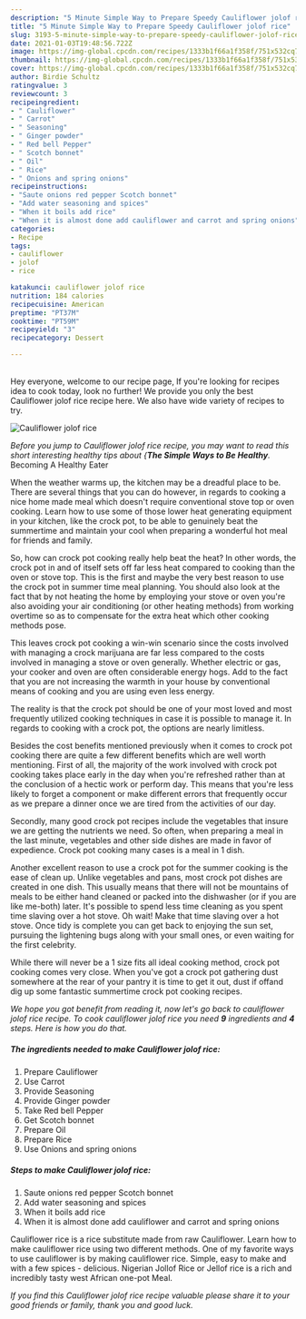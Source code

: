 ```yaml
---
description: "5 Minute Simple Way to Prepare Speedy Cauliflower jolof rice"
title: "5 Minute Simple Way to Prepare Speedy Cauliflower jolof rice"
slug: 3193-5-minute-simple-way-to-prepare-speedy-cauliflower-jolof-rice
date: 2021-01-03T19:48:56.722Z
image: https://img-global.cpcdn.com/recipes/1333b1f66a1f358f/751x532cq70/cauliflower-jolof-rice-recipe-main-photo.jpg
thumbnail: https://img-global.cpcdn.com/recipes/1333b1f66a1f358f/751x532cq70/cauliflower-jolof-rice-recipe-main-photo.jpg
cover: https://img-global.cpcdn.com/recipes/1333b1f66a1f358f/751x532cq70/cauliflower-jolof-rice-recipe-main-photo.jpg
author: Birdie Schultz
ratingvalue: 3
reviewcount: 3
recipeingredient:
- " Cauliflower"
- " Carrot"
- " Seasoning"
- " Ginger powder"
- " Red bell Pepper"
- " Scotch bonnet"
- " Oil"
- " Rice"
- " Onions and spring onions"
recipeinstructions:
- "Saute onions red pepper Scotch bonnet"
- "Add water seasoning and spices"
- "When it boils add rice"
- "When it is almost done add cauliflower and carrot and spring onions"
categories:
- Recipe
tags:
- cauliflower
- jolof
- rice

katakunci: cauliflower jolof rice 
nutrition: 184 calories
recipecuisine: American
preptime: "PT37M"
cooktime: "PT59M"
recipeyield: "3"
recipecategory: Dessert

---
```

<br>
Hey everyone, welcome to our recipe page, If you're looking for recipes idea to cook today, look no further! We provide you only the best Cauliflower jolof rice recipe here. We also have wide variety of recipes to try.
<br>


![Cauliflower jolof rice](https://img-global.cpcdn.com/recipes/1333b1f66a1f358f/751x532cq70/cauliflower-jolof-rice-recipe-main-photo.jpg)

<i>Before you jump to Cauliflower jolof rice recipe, you may want to read this short interesting healthy tips about {<strong>The Simple Ways to Be Healthy</strong>.</i>
Becoming A Healthy Eater


When the weather warms up, the kitchen may be a dreadful place to be. There are several things that you can do however, in regards to cooking a nice home made meal which doesn't require conventional stove top or oven cooking. Learn how to use some of those lower heat generating equipment in your kitchen, like the crock pot, to be able to genuinely beat the summertime and maintain your cool when preparing a wonderful hot meal for friends and family.

So, how can crock pot cooking really help beat the heat? In other words, the crock pot in and of itself sets off far less heat compared to cooking than the oven or stove top. This is the first and maybe the very best reason to use the crock pot in summer time meal planning. You should also look at the fact that by not heating the home by employing your stove or oven you're also avoiding your air conditioning (or other heating methods) from working overtime so as to compensate for the extra heat which other cooking methods pose.

This leaves crock pot cooking a win-win scenario since the costs involved with managing a crock marijuana are far less compared to the costs involved in managing a stove or oven generally. Whether electric or gas, your cooker and oven are often considerable energy hogs. Add to the fact that you are not increasing the warmth in your house by conventional means of cooking and you are using even less energy.

 The reality is that the crock pot should be one of your most loved and most frequently utilized cooking techniques in case it is possible to manage it. In regards to cooking with a crock pot, the options are nearly limitless.  



Besides the cost benefits mentioned previously when it comes to crock pot cooking there are quite a few different benefits which are well worth mentioning. First of all, the majority of the work involved with crock pot cooking takes place early in the day when you're refreshed rather than at the conclusion of a hectic work or perform day. This means that you're less likely to forget a component or make different errors that frequently occur as we prepare a dinner once we are tired from the activities of our day.

Secondly, many good crock pot recipes include the vegetables that insure we are getting the nutrients we need. So often, when preparing a meal in the last minute, vegetables and other side dishes are made in favor of expedience. Crock pot cooking many cases is a meal in 1 dish.

Another excellent reason to use a crock pot for the summer cooking is the ease of clean up.  Unlike vegetables and pans, most crock pot dishes are created in one dish. This usually means that there will not be mountains of meals to be either hand cleaned or packed into the dishwasher (or if you are like me-both) later. It's possible to spend less time cleaning as you spent time slaving over a hot stove. Oh wait! Make that time slaving over a hot stove. Once tidy is complete you can get back to enjoying the sun set, pursuing the lightening bugs along with your small ones, or even waiting for the first celebrity.

While there will never be a 1 size fits all ideal cooking method, crock pot cooking comes very close. When you've got a crock pot gathering dust somewhere at the rear of your pantry it is time to get it out, dust if offand dig up some fantastic summertime crock pot cooking recipes.


<i>We hope you got benefit from reading it, now let's go back to cauliflower jolof rice recipe. To cook cauliflower jolof rice you need <strong>9</strong> ingredients and <strong>4</strong> steps. Here is how you do that.
</i>

##### The ingredients needed to make Cauliflower jolof rice:

1. Prepare  Cauliflower
1. Use  Carrot
1. Provide  Seasoning
1. Provide  Ginger powder
1. Take  Red bell Pepper
1. Get  Scotch bonnet
1. Prepare  Oil
1. Prepare  Rice
1. Use  Onions and spring onions


##### Steps to make Cauliflower jolof rice:

1. Saute onions red pepper Scotch bonnet
1. Add water seasoning and spices
1. When it boils add rice
1. When it is almost done add cauliflower and carrot and spring onions


Cauliflower rice is a rice substitute made from raw Cauliflower. Learn how to make cauliflower rice using two different methods. One of my favorite ways to use cauliflower is by making cauliflower rice. Simple, easy to make and with a few spices - delicious. Nigerian Jollof Rice or Jellof rice is a rich and incredibly tasty west African one-pot Meal. 

<i>If you find this Cauliflower jolof rice recipe valuable please share it to your good friends or family, thank you and good luck.</i>
